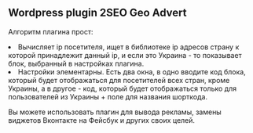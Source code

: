 <h2>Wordpress plugin 2SEO Geo Advert</h2>

Алгоритм плагина прост: 
<li>Вычисляет ip посетителя, ищет в библиотеке ip адресов страну к которой принадлежит данный ip, и если это Украина - то показывает блок, выбранный в настройках плагина.</li> 

<li>Настройки элементарны. Есть два окна, в одно вводите код блока, который будет отображаться для посетителей всех стран, кроме Украины, а в другое - код, который будет отображаться только для пользователей из Украины + поле для названия шорткода.</li> 

Вы можете использовать плагин для вывода рекламы, замены виджетов Вконтакте на Фейсбук и других своих целей. 


